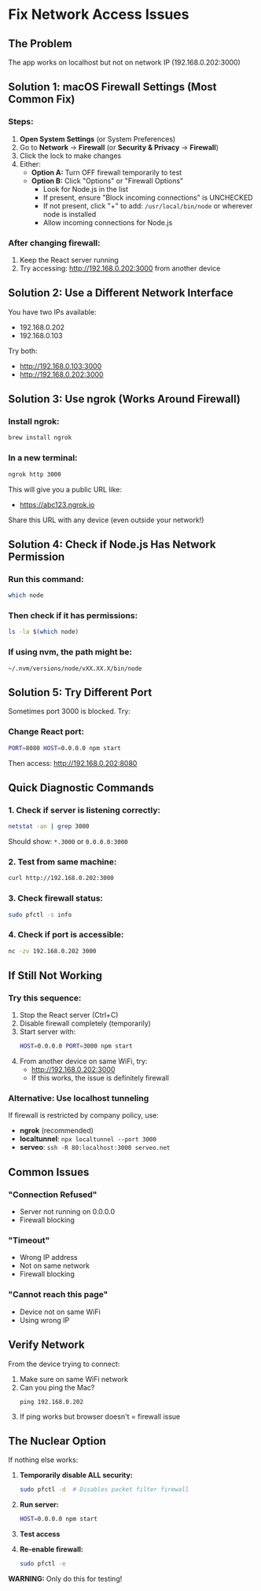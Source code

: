 # Fix Network Access Issues

## The Problem
The app works on localhost but not on network IP (192.168.0.202:3000)

## Solution 1: macOS Firewall Settings (Most Common Fix)

### Steps:
1. **Open System Settings** (or System Preferences)
2. Go to **Network** → **Firewall** (or **Security & Privacy** → **Firewall**)
3. Click the lock to make changes
4. Either:
   - **Option A:** Turn OFF firewall temporarily to test
   - **Option B:** Click "Options" or "Firewall Options"
     - Look for Node.js in the list
     - If present, ensure "Block incoming connections" is UNCHECKED
     - If not present, click "+" to add: `/usr/local/bin/node` or wherever node is installed
     - Allow incoming connections for Node.js

### After changing firewall:
1. Keep the React server running
2. Try accessing: http://192.168.0.202:3000 from another device

## Solution 2: Use a Different Network Interface

You have two IPs available:
- 192.168.0.202
- 192.168.0.103

Try both:
- http://192.168.0.103:3000
- http://192.168.0.202:3000

## Solution 3: Use ngrok (Works Around Firewall)

### Install ngrok:
```bash
brew install ngrok
```

### In a new terminal:
```bash
ngrok http 3000
```

This will give you a public URL like:
- https://abc123.ngrok.io

Share this URL with any device (even outside your network!)

## Solution 4: Check if Node.js Has Network Permission

### Run this command:
```bash
which node
```

### Then check if it has permissions:
```bash
ls -la $(which node)
```

### If using nvm, the path might be:
```
~/.nvm/versions/node/vXX.XX.X/bin/node
```

## Solution 5: Try Different Port

Sometimes port 3000 is blocked. Try:

### Change React port:
```bash
PORT=8080 HOST=0.0.0.0 npm start
```

Then access: http://192.168.0.202:8080

## Quick Diagnostic Commands

### 1. Check if server is listening correctly:
```bash
netstat -an | grep 3000
```
Should show: `*.3000` or `0.0.0.0:3000`

### 2. Test from same machine:
```bash
curl http://192.168.0.202:3000
```

### 3. Check firewall status:
```bash
sudo pfctl -s info
```

### 4. Check if port is accessible:
```bash
nc -zv 192.168.0.202 3000
```

## If Still Not Working

### Try this sequence:
1. Stop the React server (Ctrl+C)
2. Disable firewall completely (temporarily)
3. Start server with:
   ```bash
   HOST=0.0.0.0 PORT=3000 npm start
   ```
4. From another device on same WiFi, try:
   - http://192.168.0.202:3000
   - If this works, the issue is definitely firewall

### Alternative: Use localhost tunneling
If firewall is restricted by company policy, use:
- **ngrok** (recommended)
- **localtunnel**: `npx localtunnel --port 3000`
- **serveo**: `ssh -R 80:localhost:3000 serveo.net`

## Common Issues

### "Connection Refused"
- Server not running on 0.0.0.0
- Firewall blocking

### "Timeout"
- Wrong IP address
- Not on same network
- Firewall blocking

### "Cannot reach this page"
- Device not on same WiFi
- Using wrong IP

## Verify Network

From the device trying to connect:
1. Make sure on same WiFi network
2. Can you ping the Mac?
   ```
   ping 192.168.0.202
   ```
3. If ping works but browser doesn't = firewall issue

## The Nuclear Option

If nothing else works:

1. **Temporarily disable ALL security:**
   ```bash
   sudo pfctl -d  # Disables packet filter firewall
   ```

2. **Run server:**
   ```bash
   HOST=0.0.0.0 npm start
   ```

3. **Test access**

4. **Re-enable firewall:**
   ```bash
   sudo pfctl -e
   ```

**WARNING:** Only do this for testing!